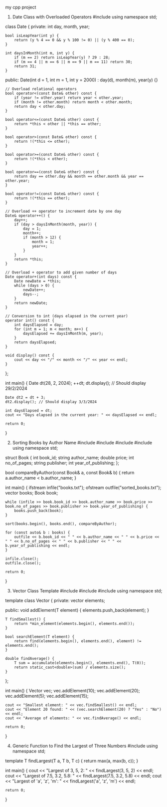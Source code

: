 my cpp project




1. Date Class with Overloaded Operators
#include <iostream>
using namespace std;

class Date {
private:
    int day, month, year;

    bool isLeapYear(int y) {
        return (y % 4 == 0 && y % 100 != 0) || (y % 400 == 0);
    }

    int daysInMonth(int m, int y) {
        if (m == 2) return isLeapYear(y) ? 29 : 28;
        if (m == 4 || m == 6 || m == 9 || m == 11) return 30;
        return 31;
    }

public:
    Date(int d = 1, int m = 1, int y = 2000) : day(d), month(m), year(y) {}

    // Overload relational operators
    bool operator<(const Date& other) const {
        if (year != other.year) return year < other.year;
        if (month != other.month) return month < other.month;
        return day < other.day;
    }

    bool operator<=(const Date& other) const {
        return *this < other || *this == other;
    }

    bool operator>(const Date& other) const {
        return !(*this <= other);
    }

    bool operator>=(const Date& other) const {
        return !(*this < other);
    }

    bool operator==(const Date& other) const {
        return day == other.day && month == other.month && year == other.year;
    }

    bool operator!=(const Date& other) const {
        return !(*this == other);
    }

    // Overload ++ operator to increment date by one day
    Date& operator++() {
        day++;
        if (day > daysInMonth(month, year)) {
            day = 1;
            month++;
            if (month > 12) {
                month = 1;
                year++;
            }
        }
        return *this;
    }

    // Overload + operator to add given number of days
    Date operator+(int days) const {
        Date newDate = *this;
        while (days > 0) {
            newDate++;
            days--;
        }
        return newDate;
    }

    // Conversion to int (days elapsed in the current year)
    operator int() const {
        int daysElapsed = day;
        for (int m = 1; m < month; m++) {
            daysElapsed += daysInMonth(m, year);
        }
        return daysElapsed;
    }

    void display() const {
        cout << day << "/" << month << "/" << year << endl;
    }
};

int main() {
    Date dt(28, 2, 2024);
    ++dt;
    dt.display(); // Should display 29/2/2024

    Date dt2 = dt + 3;
    dt2.display(); // Should display 3/3/2024

    int daysElapsed = dt;
    cout << "Days elapsed in the current year: " << daysElapsed << endl;

    return 0;
}

2. Sorting Books by Author Name
#include <iostream>
#include <fstream>
#include <vector>
#include <algorithm>
using namespace std;

struct Book {
    int book_id;
    string author_name;
    double price;
    int no_of_pages;
    string publisher;
    int year_of_publishing;
};

bool compareByAuthor(const Book& a, const Book& b) {
    return a.author_name < b.author_name;
}

int main() {
    ifstream infile("books.txt");
    ofstream outfile("sorted_books.txt");
    vector<Book> books;
    Book book;

    while (infile >> book.book_id >> book.author_name >> book.price >> book.no_of_pages >> book.publisher >> book.year_of_publishing) {
        books.push_back(book);
    }

    sort(books.begin(), books.end(), compareByAuthor);

    for (const auto& b : books) {
        outfile << b.book_id << " " << b.author_name << " " << b.price << " " << b.no_of_pages << " " << b.publisher << " " << b.year_of_publishing << endl;
    }

    infile.close();
    outfile.close();

    return 0;
}

3. Vector Class Template
#include <iostream>
#include <vector>
#include <algorithm>
using namespace std;

template <typename T>
class Vector {
private:
    vector<T> elements;

public:
    void addElement(T element) {
        elements.push_back(element);
    }

    T findSmallest() {
        return *min_element(elements.begin(), elements.end());
    }

    bool searchElement(T element) {
        return find(elements.begin(), elements.end(), element) != elements.end();
    }

    double findAverage() {
        T sum = accumulate(elements.begin(), elements.end(), T(0));
        return static_cast<double>(sum) / elements.size();
    }
};

int main() {
    Vector<int> vec;
    vec.addElement(10);
    vec.addElement(20);
    vec.addElement(5);
    vec.addElement(15);

    cout << "Smallest element: " << vec.findSmallest() << endl;
    cout << "Element 20 found: " << (vec.searchElement(20) ? "Yes" : "No") << endl;
    cout << "Average of elements: " << vec.findAverage() << endl;

    return 0;
}

4. Generic Function to Find the Largest of Three Numbers
#include <iostream>
using namespace std;

template <typename T>
T findLargest(T a, T b, T c) {
    return max(a, max(b, c));
}

int main() {
    cout << "Largest of 3, 5, 2: " << findLargest(3, 5, 2) << endl;
    cout << "Largest of 7.5, 3.2, 5.8: " << findLargest(7.5, 3.2, 5.8) << endl;
    cout << "Largest of 'a', 'z', 'm': " << findLargest('a', 'z', 'm') << endl;

    return 0;
}
